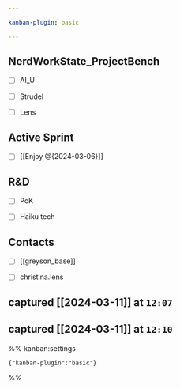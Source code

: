 ```yaml
---

kanban-plugin: basic

---
```


## NerdWorkState_ProjectBench

- [ ] AI_U
- [ ] Strudel
- [ ] Lens


## Active Sprint

- [ ] [[Enjoy @{2024-03-06}]]


## R&D

- [ ] PoK
- [ ] Haiku tech


## Contacts

- [ ] [[greyson_base]]
- [ ] christina.lens


## captured [[2024-03-11]] at `12:07`



## captured [[2024-03-11]] at `12:10`





%% kanban:settings
```
{"kanban-plugin":"basic"}
```
%%